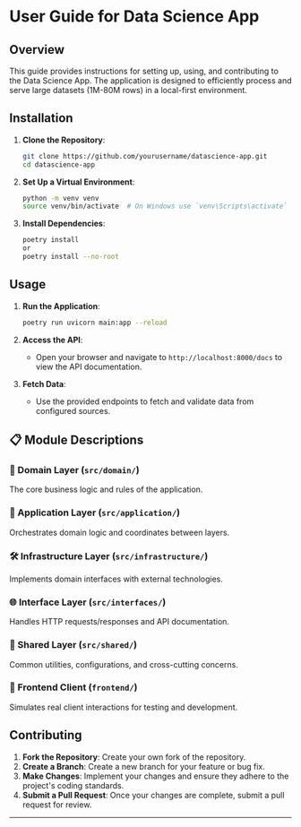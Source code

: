 # User Guide for Data Science App

## Overview

This guide provides instructions for setting up, using, and contributing to the Data Science App. The application is designed to efficiently process and serve large datasets (1M-80M rows) in a local-first environment.

## Installation

1. **Clone the Repository**:
   ```bash
   git clone https://github.com/yourusername/datascience-app.git
   cd datascience-app
   ```

2. **Set Up a Virtual Environment**:
   ```bash
   python -m venv venv
   source venv/bin/activate  # On Windows use `venv\Scripts\activate`
   ```

3. **Install Dependencies**:
   ```bash
   poetry install
   or
   poetry install --no-root
   ```
	
## Usage

1. **Run the Application**:
   ```bash
   poetry run uvicorn main:app --reload
   ```

2. **Access the API**:
   - Open your browser and navigate to `http://localhost:8000/docs` to view the API documentation.

3. **Fetch Data**:
   - Use the provided endpoints to fetch and validate data from configured sources.


## 📋 Module Descriptions

### 🎯 Domain Layer (`src/domain/`)
The core business logic and rules of the application.

### 🔄 Application Layer (`src/application/`)
Orchestrates domain logic and coordinates between layers.


### 🛠️ Infrastructure Layer (`src/infrastructure/`)
Implements domain interfaces with external technologies.

### 🌐 Interface Layer (`src/interfaces/`)
Handles HTTP requests/responses and API documentation.

### 🔧 Shared Layer (`src/shared/`)
Common utilities, configurations, and cross-cutting concerns.

### 🧪 Frontend Client (`frontend/`)
Simulates real client interactions for testing and development.

## Contributing

1. **Fork the Repository**: Create your own fork of the repository.
2. **Create a Branch**: Create a new branch for your feature or bug fix.
3. **Make Changes**: Implement your changes and ensure they adhere to the project's coding standards.
4. **Submit a Pull Request**: Once your changes are complete, submit a pull request for review.

---

